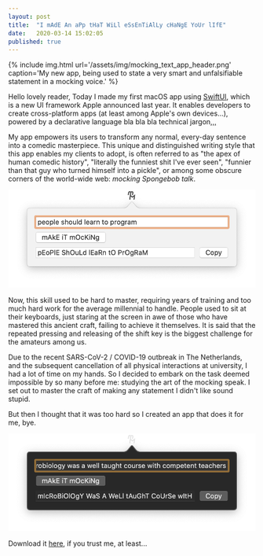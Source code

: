 ```yaml
---
layout: post
title:  "I mAdE An aPp tHaT WiLl eSsEnTiAlLy cHaNgE YoUr lIfE"
date:   2020-03-14 15:02:05
published: true
---
```


{% include img.html url='/assets/img/mocking_text_app_header.png' caption='My new app, being used to state a very smart and unfalsifiable statement in a mocking voice.' %}

Hello lovely reader,
Today I made my first macOS app using [SwiftUI](https://developer.apple.com/xcode/swiftui/), which is a new UI framework Apple announced last year. It enables developers to create cross-platform apps (at least among Apple's own devices...), powered by a declarative language bla bla bla technical jargon[,,,](https://youtu.be/xzMUrB-Um1Y)

My app empowers its users to transform any normal, every-day sentence into a comedic masterpiece. This unique and distinguished writing style that this app enables my clients to adopt, is often referred to as "the apex of human comedic history", "literally the funniest shit I've ever seen", "funnier than that guy who turned himself into a pickle", or among some obscure corners of the world-wide web: *mocking Spongebob talk*.

![Light mode...](/assets/img/mocking_text_app_light.png)

Now, this skill used to be hard to master, requiring years of training and too much hard work for the average millennial to handle. People used to sit at their keyboards, just staring at the screen in awe of those who have mastered this ancient craft, failing to achieve it themselves. It is said that the repeated pressing and releasing of the shift key is the biggest challenge for the amateurs among us. 

Due to the recent SARS-CoV-2 / COVID-19 outbreak in The Netherlands, and the subsequent cancellation of all physical interactions at university, I had a lot of time on my hands. So I decided to embark on the task deemed impossible by so many before me: studying the art of the mocking speak. I set out to master the craft of making any statement I didn't like sound stupid.

But then I thought that it was too hard so I created an app that does it for me, bye.

![...and dark mode.](/assets/img/mocking_text_app_dark.png)

Download it [here](https://github.com/KoenWestendorp/koenwestendorp.github.io/blob/master/assets/SwiftUIMenuBar.app.zip?raw=true), if you trust me, at least...
